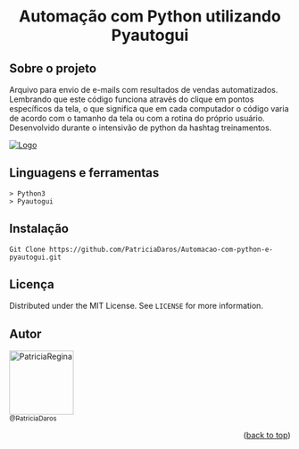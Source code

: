 <div align="center" id="header">
  
  <h1>Automação com Python utilizando Pyautogui</h1>
</div>

## Sobre o projeto

<div>
  Arquivo para envio de e-mails com resultados de vendas automatizados. Lembrando que este código funciona através do clique em pontos específicos da tela, o que significa que em cada computador o código varia de acordo com o tamanho da tela ou com a rotina do próprio usuário. Desenvolvido durante o intensivão de python da hashtag treinamentos.
  
  <a href="#"><img src="Animação.gif" alt="Logo"></a>
</div>


<!-- ============== LANGUAGE ============== -->
## Linguagens e ferramentas

```
> Python3
> Pyautogui
```

<!-- ============== INSTALLATION ============== -->
## Instalação

```
Git Clone https://github.com/PatriciaDaros/Automacao-com-python-e-pyautogui.git
```


<!-- ============== LICENSE ============== -->
## Licença

Distributed under the MIT License. See `LICENSE` for more information.


<!-- ============== AUTHOR ============== -->
## Autor

[<img alt="PatriciaRegina" src="https://github.com/PatriciaDaros.png?size=300" width="115"><br><sub>@PatriciaDaros</sub>](https://github.com/PatriciaDaros)

<p align="right">(<a href="#header">back to top</a>)</p>


<!-- ============== LINKs ============== -->
<!-- Alterar link -->
[Site-link]: https://github.com/RuanMiniguite/Password-Generator
[GitHub License-link]: https://github.com/RuanMiniguite/Password-Generator/blob/4695e1d2bd3571e4f315d18624b2b4a4d2e4e1b3/LICENSE

<!-- Alterar caminho para repositorio [Template-Readme] -->
[GitHub repo size-shields]: https://img.shields.io/github/repo-size/RuanMiniguite/Password-Generator?style=for-the-badge
[GitHub language count-shields]: https://img.shields.io/github/languages/count/RuanMiniguite/Password-Generator?style=for-the-badge
[GitHub forks-shields]: https://img.shields.io/github/forks/RuanMiniguite/Password-Generator?style=for-the-badge

<!-- link Shields-->
[GitHub License-shields]: https://img.shields.io/cocoapods/l/m?down_color=292929&up_color=292929&style=for-the-badge
[Site-shields]: https://img.shields.io/badge/Site-Live-292929?style=for-the-badge&logo=web&logoColor=white
[Website-link]: https://github.com/RuanMiniguite/Commit-Message
[Website-shields]: https://img.shields.io/website?down_color=292929&down_message=404&style=for-the-badge&logo=github&up_color=292929&up_message=Commit&url=https%3A%2F%2Fgithub.com%2FRuanMiniguite%2FCommit-Message
